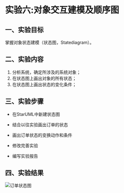 ﻿# 实验六:对象交互建模及顺序图


## 一、实验目标

掌握对象状态建模（状态图，Statediagram）。


## 二、实验内容

1. 分析系统，确定所涉及的系统对象；
2. 在状态图上画出对象的所有状态；
3. 在状态图上画出状态的变化条件；
## 三、实验步骤

- 在StarUML中新建状态图

- 结合以往实验画出订单的状态

- 画出订单状态的变换动作和条件

- 修改完善实验

- 编写实验报告


## 四、实验结果  

![订单状态图](https://raw.githubusercontent.com/Neigb/uml-modeling-2020/master/students/1714080902129/stateDiagram_dd.jpg)  

  

